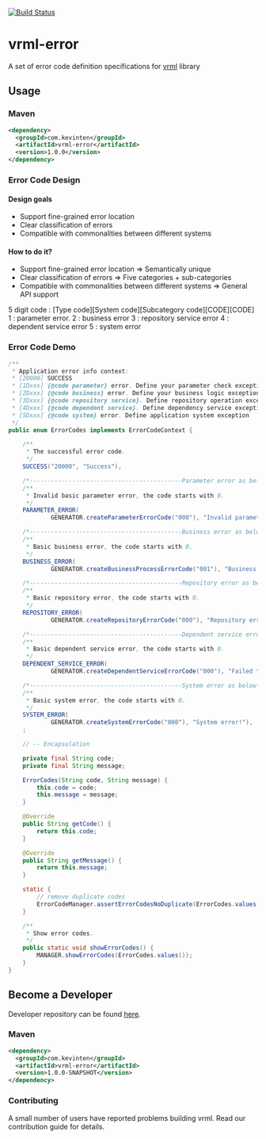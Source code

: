 [![Build Status](https://travis-ci.org/vavr-io/vavr-gson.svg?branch=master)](https://travis-ci.org/vavr-io/vavr-gson)

# vrml-error

A set of error code definition specifications for [vrml](https://github.com/kevinten10/vrml) library

## Usage

### Maven

```xml
<dependency>
  <groupId>com.kevinten</groupId>
  <artifactId>vrml-error</artifactId>
  <version>1.0.0</version>
</dependency>
```

### Error Code Design

#### Design goals

* Support fine-grained error location
* Clear classification of errors
* Compatible with commonalities between different systems

#### How to do it?

* Support fine-grained error location =>  Semantically unique
* Clear classification of errors =>  Five categories + sub-categories
* Compatible with commonalities between different systems =>  General API support 

5 digit code : [Type code][System code][Subcategory code][CODE][CODE]
1 : parameter error.
2 : business error
3 : repository service error
4 : dependent service error
5 : system error

### Error Code Demo

```java
/**
 * Application error info context:
 * [20000] SUCCESS
 * [1Dxxx] {@code parameter} error. Define your parameter check exception
 * [2Dxxx] {@code business} error. Define your business logic exception
 * [3Dxxx] {@code repository service}. Define repository operation exception
 * [4Dxxx] {@code dependent service}. Define dependency service exception
 * [5Dxxx] {@code system} error. Define application system exception
 */
public enum ErrorCodes implements ErrorCodeContext {

    /**
     * The successful error code.
     */
    SUCCESS("20000", "Success"),

    /*-------------------------------------------Parameter error as below---------------------------------------**/
    /**
     * Invalid basic parameter error, the code starts with 0.
     */
    PARAMETER_ERROR(
            GENERATOR.createParameterErrorCode("000"), "Invalid parameter error!"),

    /*-------------------------------------------Business error as below---------------------------------------**/
    /**
     * Basic business error, the code starts with 0.
     */
    BUSINESS_ERROR(
            GENERATOR.createBusinessProcessErrorCode("001"), "Business error!"),

    /*-------------------------------------------Repository error as below---------------------------------------**/
    /**
     * Basic repository error, the code starts with 0.
     */
    REPOSITORY_ERROR(
            GENERATOR.createRepositoryErrorCode("000"), "Repository error!"),

    /*-------------------------------------------Dependent service error as below---------------------------------------**/
    /**
     * Basic dependent service error, the code starts with 0.
     */
    DEPENDENT_SERVICE_ERROR(
            GENERATOR.createDependentServiceErrorCode("000"), "Failed to call the dependent service!"),

    /*-------------------------------------------System error as below---------------------------------------**/
    /**
     * Basic system error, the code starts with 0.
     */
    SYSTEM_ERROR(
            GENERATOR.createSystemErrorCode("000"), "System error!"),
    ;

    // -- Encapsulation

    private final String code;
    private final String message;

    ErrorCodes(String code, String message) {
        this.code = code;
        this.message = message;
    }

    @Override
    public String getCode() {
        return this.code;
    }

    @Override
    public String getMessage() {
        return this.message;
    }

    static {
        // remove duplicate codes
        ErrorCodeManager.assertErrorCodesNoDuplicate(ErrorCodes.values());
    }

    /**
     * Show error codes.
     */
    public static void showErrorCodes() {
        MANAGER.showErrorCodes(ErrorCodes.values());
    }
}
```

## Become a Developer

Developer repository can be found [here](https://github.com/kevinten10/vrml/tree/develop/vrml-request).

### Maven

```xml
<dependency>
  <groupId>com.kevinten</groupId>
  <artifactId>vrml-error</artifactId>
  <version>1.0.0-SNAPSHOT</version>
</dependency>
```

### Contributing

A small number of users have reported problems building vrml. Read our contribution guide for details.